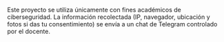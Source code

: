 Este proyecto se utiliza únicamente con fines académicos de ciberseguridad.
La información recolectada (IP, navegador, ubicación y fotos si das tu consentimiento) se envía a un chat de Telegram controlado por el docente.
